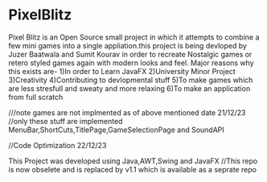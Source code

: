 # PixelBlitz
Pixel Blitz is an Open Source small project in which it attempts to combine a few mini games into a single appliation.this project is being devloped by Juzer Baatwala and Sumit Kourav in order to recreate Nostalgic games or retero styled games again with modern looks and feel. 
Major reasons why this exists are-
1)In order to Learn JavaFX
2)University Minor Project
3)Creativity
4)Contributing to devlopmental stuff
5)To make games which are less stresfull and sweaty and more relaxing
6)To make an application from full scratch

///note games are not implmented as of above mentioned date 21/12/23
//only these stuff are implemented
MenuBar,ShortCuts,TitlePage,GameSelectionPage and SoundAPI

//Code Optimization 
22/12/23

This Project was developed using Java,AWT,Swing and JavaFX
//This repo is now obselete and is replaced by v1.1 which is available as a seprate repo
